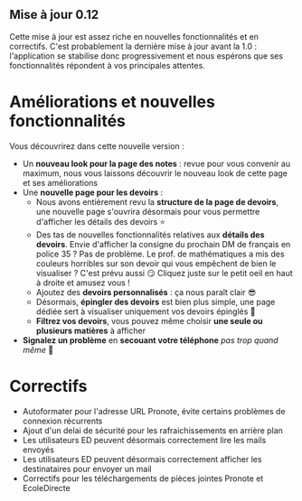 ## Mise à jour 0.12
Cette mise à jour est assez riche en nouvelles fonctionnalités et en correctifs. C'est probablement la dernière mise à jour avant la 1.0 : l'application se stabilise donc progressivement et nous espérons que ses fonctionnalités répondent à vos principales attentes.

# Améliorations et nouvelles fonctionnalités
Vous découvrirez dans cette nouvelle version :
- Un **nouveau look pour la page des notes** : revue pour vous convenir au maximum, nous vous laissons découvrir le nouveau look de cette page et ses améliorations
- Une **nouvelle page pour les devoirs** :
  - Nous avons entièrement revu la **structure de la page de devoirs**, une nouvelle page s'ouvrira désormais pour vous permettre d'afficher les détails des devoirs ⭐
  - Des tas de nouvelles fonctionnalités relatives aux **détails des devoirs**. Envie d'afficher la consigne du prochain DM de français en police 35 ? Pas de problème. Le prof. de mathématiques a mis des couleurs horribles sur son devoir qui vous empêchent de bien le visualiser ? C'est prévu aussi 😏 Cliquez juste sur le petit oeil en haut à droite et amusez vous !
  - Ajoutez des **devoirs personnalisés** : ça nous paraît clair 😎
  - Désormais, **épingler des devoirs** est bien plus simple, une page dédiée sert à visualiser uniquement vos devoirs épinglés 📌
  - **Filtrez vos devoirs**, vous pouvez même choisir **une seule ou plusieurs matières** à afficher
- **Signalez un problème** en **secouant votre téléphone** *pas trop quand même* 🐛

# Correctifs 
- Autoformater pour l'adresse URL Pronote, évite certains problèmes de connexion récurrents
- Ajout d'un delai de sécurité pour les rafraichissements en arrière plan
- Les utilisateurs ED peuvent désormais correctement lire les mails envoyés
- Les utilisateurs ED peuvent désormais correctement afficher les destinataires pour envoyer un mail
- Correctifs pour les téléchargements de pièces jointes Pronote et EcoleDirecte

